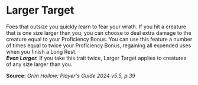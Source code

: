 # Larger Target

Foes that outsize you quickly learn to fear your wrath. If you hit a creature that is one size larger than you, you can choose to deal extra damage to the creature equal to your Proficiency Bonus. You can use this feature a number of times equal to twice your Proficiency Bonus, regaining all expended uses when you finish a Long Rest.  
***Even Larger.*** If you take this trait twice, Larger Target applies to creatures of any size larger than you.

**Source:** *Grim Hollow: Player's Guide 2024 v5.5, p.39*
